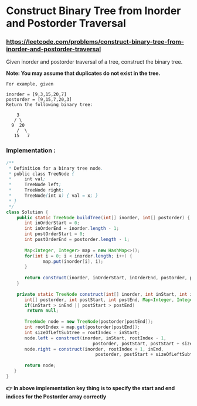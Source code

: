 # Construct Binary Tree from Inorder and Postorder Traversal
### https://leetcode.com/problems/construct-binary-tree-from-inorder-and-postorder-traversal

Given inorder and postorder traversal of a tree, construct the binary tree.

**Note: You may assume that duplicates do not exist in the tree.**
```
For example, given

inorder = [9,3,15,20,7]
postorder = [9,15,7,20,3]
Return the following binary tree:

    3
   / \
  9  20
    /  \
   15   7
```

### Implementation :

```java
/**
 * Definition for a binary tree node.
 * public class TreeNode {
 *     int val;
 *     TreeNode left;
 *     TreeNode right;
 *     TreeNode(int x) { val = x; }
 * }
 */
class Solution {
    public static TreeNode buildTree(int[] inorder, int[] postorder) {
	   int inOrderStart = 0;
	   int inOrderEnd = inorder.length - 1;
	   int postOrderStart = 0;
	   int postOrderEnd = postorder.length - 1;
	      
	   Map<Integer, Integer> map = new HashMap<>();
	   for(int i = 0; i < inorder.length; i++) {
	    	  map.put(inorder[i], i);
	   }
	      
	   return construct(inorder, inOrderStart, inOrderEnd, postorder, postOrderStart, postOrderEnd, map);
    }
	
    private static TreeNode construct(int[] inorder, int inStart, int inEnd, 
	   int[] postorder, int postStart, int postEnd, Map<Integer, Integer> map) {
	   if(inStart > inEnd || postStart > postEnd)
		return null;
		
	   TreeNode node = new TreeNode(postorder[postEnd]);
	   int rootIndex = map.get(postorder[postEnd]);
	   int sizeOfLeftSubtree = rootIndex - inStart;
	   node.left = construct(inorder, inStart, rootIndex - 1, 
                                 postorder, postStart, postStart + sizeOfLeftSubtree - 1, map);
	   node.right = construct(inorder, rootIndex + 1, inEnd, 
                                  postorder, postStart + sizeOfLeftSubtree, postEnd - 1, map);
		
	   return node;
   }
}
```
**👉 In above implementation key thing is to specify the start and end indices for the Postorder array correctly**
